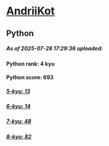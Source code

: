 # [AndriiKot](https://www.codewars.com/users/AndriiKot) 
## Python

##### As of 2025-07-28 17:29:36 uploaded:

#### Python rank: 4 kyu

#### Python score: 693

##### [5-kyu: 13](https://github.com/AndriiKot/Python__CodeWars/tree/main/kyu-5)

##### [6-kyu: 14](https://github.com/AndriiKot/Python__CodeWars/tree/main/kyu-6)

##### [7-kyu: 48](https://github.com/AndriiKot/Python__CodeWars/tree/main/kyu-7)

##### [8-kyu: 82](https://github.com/AndriiKot/Python__CodeWars/tree/main/kyu-8)

